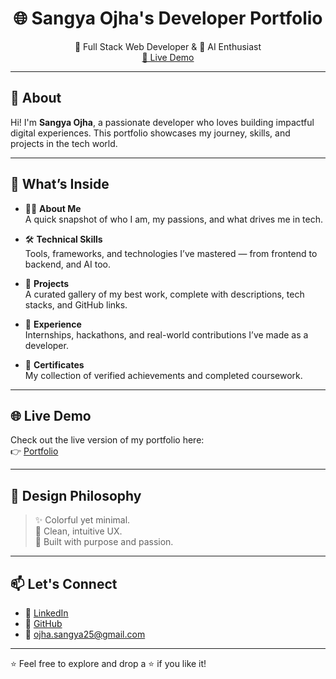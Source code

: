 <h1 align="center">🌐 Sangya Ojha's Developer Portfolio</h1>

<p align="center">
  🚀 Full Stack Web Developer & 🤖 AI Enthusiast <br>
  <a href="https://portfolio-sangya.vercel.app/" target="_blank">🌈 Live Demo</a>
</p>

---

## 📌 About

Hi! I'm **Sangya Ojha**, a passionate developer who loves building impactful digital experiences. This portfolio showcases my journey, skills, and projects in the tech world.

---

## 🧩 What’s Inside

- 💁‍♀️ **About Me**  
  A quick snapshot of who I am, my passions, and what drives me in tech.

- 🛠️ **Technical Skills**  
  Tools, frameworks, and technologies I’ve mastered — from frontend to backend, and AI too.

- 🚧 **Projects**  
  A curated gallery of my best work, complete with descriptions, tech stacks, and GitHub links.

- 💼 **Experience**  
  Internships, hackathons, and real-world contributions I’ve made as a developer.

- 📜 **Certificates**  
  My collection of verified achievements and completed coursework.

---

## 🌐 Live Demo

Check out the live version of my portfolio here:  
👉 [Portfolio ](https://portfolio-sangya.vercel.app/)

---

## 🎨 Design Philosophy

> ✨ Colorful yet minimal.  
> 🧠 Clean, intuitive UX.  
> 🎯 Built with purpose and passion.

---

## 📫 Let's Connect

- 💼 [LinkedIn](https://www.linkedin.com/in/sangya-ojha-7a58a22a3/)
- 🐙 [GitHub](https://github.com/sangya-25)
- 📧 ojha.sangya25@gmail.com

---

⭐️ Feel free to explore and drop a ⭐ if you like it!

